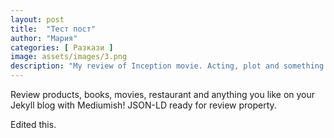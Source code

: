 ```yaml
---
layout: post
title:  "Тест пост"
author: "Мария"
categories: [ Pазкази ]
image: assets/images/3.png
description: "My review of Inception movie. Acting, plot and something else in this short description."
---
```


Review products, books, movies, restaurant and anything you like on your Jekyll blog with Mediumish! JSON-LD ready for review property.

Edited this.
